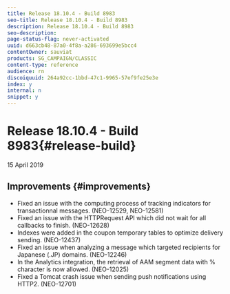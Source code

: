 ```yaml
---
title: Release 18.10.4 - Build 8983
seo-title: Release 18.10.4 - Build 8983
description: Release 18.10.4 - Build 8983
seo-description: 
page-status-flag: never-activated
uuid: d663cb48-87a0-4f8a-a286-693699e5bcc4
contentOwner: sauviat
products: SG_CAMPAIGN/CLASSIC
content-type: reference
audience: rn
discoiquuid: 264a92cc-1bbd-47c1-9965-57ef9fe25e3e
index: y
internal: n
snippet: y
---
```


# Release 18.10.4 - Build 8983{#release-build}

15 April 2019

## Improvements {#improvements}

* Fixed an issue with the computing process of tracking indicators for transactionnal messages. (NEO-12529, NEO-12581)
* Fixed an issue with the HTTPRequest API which did not wait for all callbacks to finish. (NEO-12628)
* Indexes were added in the coupon temporary tables to optimize delivery sending. (NEO-12437)
* Fixed an issue when analyzing a message which targeted recipients for Japanese (.JP) domains. (NEO-12246)
* In the Analytics integration, the retrieval of AAM segment data with % character is now allowed. (NEO-12025)
* Fixed a Tomcat crash issue when sending push notifications using HTTP2. (NEO-12701)

